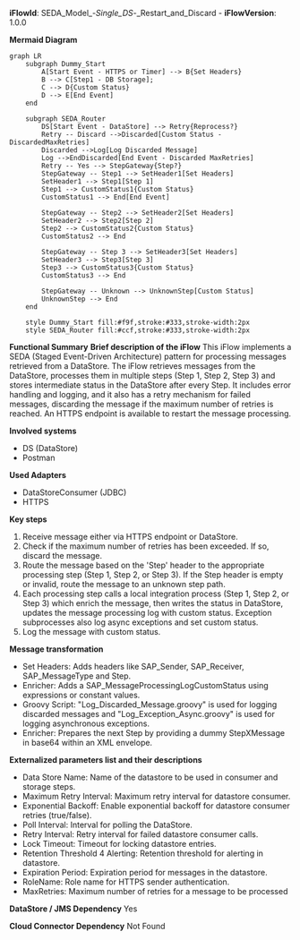 **iFlowId**: SEDA_Model_-_Single_DS_-_Restart_and_Discard - **iFlowVersion**: 1.0.0

**Mermaid Diagram**
```mermaid
graph LR
    subgraph Dummy_Start
        A[Start Event - HTTPS or Timer] --> B{Set Headers}
        B --> C[Step1 - DB Storage];
        C --> D{Custom Status}
        D --> E[End Event]
    end

    subgraph SEDA_Router
        DS[Start Event - DataStore] --> Retry{Reprocess?}
        Retry -- Discard -->Discarded[Custom Status - DiscardedMaxRetries]
        Discarded -->Log[Log Discarded Message]
        Log -->EndDiscarded[End Event - Discarded MaxRetries]
        Retry -- Yes --> StepGateway{Step?}
        StepGateway -- Step1 --> SetHeader1[Set Headers]
        SetHeader1 --> Step1[Step 1]
        Step1 --> CustomStatus1{Custom Status}
        CustomStatus1 --> End[End Event]

        StepGateway -- Step2 --> SetHeader2[Set Headers]
        SetHeader2 --> Step2[Step 2]
        Step2 --> CustomStatus2{Custom Status}
        CustomStatus2 --> End

        StepGateway -- Step 3 --> SetHeader3[Set Headers]
        SetHeader3 --> Step3[Step 3]
        Step3 --> CustomStatus3{Custom Status}
        CustomStatus3 --> End

        StepGateway -- Unknown --> UnknownStep[Custom Status]
        UnknownStep --> End
    end

    style Dummy_Start fill:#f9f,stroke:#333,stroke-width:2px
    style SEDA_Router fill:#ccf,stroke:#333,stroke-width:2px
```
**Functional Summary**
**Brief description of the iFlow**
This iFlow implements a SEDA (Staged Event-Driven Architecture) pattern for processing messages retrieved from a DataStore. The iFlow retrieves messages from the DataStore, processes them in multiple steps (Step 1, Step 2, Step 3) and stores intermediate status in the DataStore after every Step. It includes error handling and logging, and it also has a retry mechanism for failed messages, discarding the message if the maximum number of retries is reached. An HTTPS endpoint is available to restart the message processing.

**Involved systems**
- DS (DataStore)
- Postman

**Used Adapters**
- DataStoreConsumer (JDBC)
- HTTPS

**Key steps**
1.  Receive message either via HTTPS endpoint or DataStore.
2.  Check if the maximum number of retries has been exceeded. If so, discard the message.
3.  Route the message based on the 'Step' header to the appropriate processing step (Step 1, Step 2, or Step 3). If the Step header is empty or invalid, route the message to an unknown step path.
4.  Each processing step calls a local integration process (Step 1, Step 2, or Step 3) which enrich the message, then writes the status in DataStore, updates the message processing log with custom status. Exception subprocesses also log async exceptions and set custom status.
5.  Log the message with custom status.

**Message transformation**
- Set Headers: Adds headers like SAP_Sender, SAP_Receiver, SAP_MessageType and Step.
- Enricher: Adds a SAP_MessageProcessingLogCustomStatus using expressions or constant values.
- Groovy Script: "Log_Discarded_Message.groovy" is used for logging discarded messages and "Log_Exception_Async.groovy" is used for logging asynchronous exceptions.
- Enricher: Prepares the next Step by providing a dummy StepXMessage in base64 within an XML envelope.

**Externalized parameters list and their descriptions**
- Data Store Name: Name of the datastore to be used in consumer and storage steps.
- Maximum Retry Interval: Maximum retry interval for datastore consumer.
- Exponential Backoff: Enable exponential backoff for datastore consumer retries (true/false).
- Poll Interval: Interval for polling the DataStore.
- Retry Interval: Retry interval for failed datastore consumer calls.
- Lock Timeout: Timeout for locking datastore entries.
- Retention Threshold 4 Alerting: Retention threshold for alerting in datastore.
- Expiration Period: Expiration period for messages in the datastore.
- RoleName: Role name for HTTPS sender authentication.
- MaxRetries: Maximum number of retries for a message to be processed

**DataStore / JMS Dependency**
Yes

**Cloud Connector Dependency**
Not Found